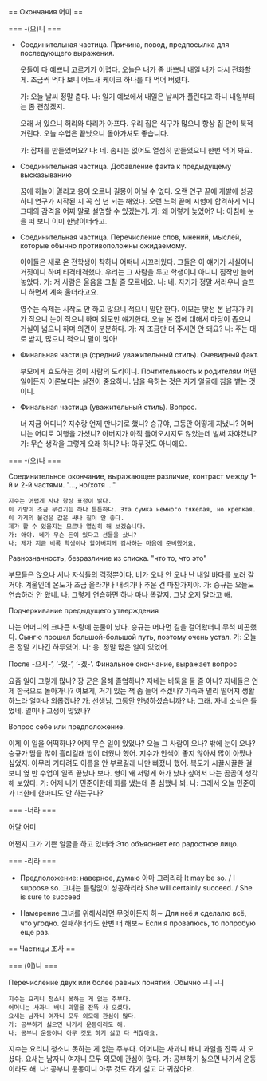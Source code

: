== Окончания 어미 ==

=== -(으)니 ===

* Соединительная частица. Причина, повод, предпосылка для последующего выражения.

   옷들이 다 예쁘니 고르기가 어렵다.
   오늘은 내가 좀 바쁘니 내일 내가 다시 전화할게.
   조금씩 먹다 보니 어느새 케이크 하나를 다 먹어 버렸다.

   가: 오늘 날씨 정말 춥다.
   나: 일기 예보에서 내일은 날씨가 풀린다고 하니 내일부터는 좀 괜찮겠지. 

  오래 서 있으니 허리와 다리가 아프다.
  우리 집은 식구가 많으니 항상 집 안이 북적거린다.
  오늘 수업은 끝났으니 돌아가셔도 좋습니다.

  가: 잡채를 만들었어요?
  나: 네. 솜씨는 없어도 열심히 만들었으니 한번 먹어 봐요.

* Соединительная частица. Добавление факта к предыдущему высказыванию

   꿈에 하늘이 열리고 용이 오르니 길몽이 아닐 수 없다.
   오랜 연구 끝에 개발에 성공하니 연구가 시작된 지 꼭 십 년 되는 해였다.
   오랜 노력 끝에 시험에 합격하게 되니 그때의 감격을 어찌 말로 설명할 수 있겠는가.
   가: 왜 이렇게 늦었어?
   나: 아침에 눈을 떠 보니 이미 한낮이더라고.

* Соединительная частица. Перечисление слов, мнений, мыслей, которые обычно противоположны ожидаемому.

  아이들은 새로 온 전학생이 착하니 어떠니 시끄러웠다.
  그들은 이 얘기가 사실이니 거짓이니 하며 티격태격했다.
  우리는 그 사람을 두고 학생이니 아니니 짐작만 늘어놓았다.
  가: 저 사람은 울음을 그칠 줄 모르네요.
  나: 네. 자기가 정말 서러우니 슬프니 하면서 계속 울더라고요.

  영수는 숙제는 시작도 안 하고 많으니 적으니 말만 한다.
  이모는 맞선 본 남자가 키가 작으니 눈이 작으니 하며 외모만 얘기한다.
  오늘 본 집에 대해서 마당이 좁으니 거실이 넓으니 하며 의견이 분분하다.
  가: 저 조금만 더 주시면 안 돼요?
  나: 주는 대로 받지, 많으니 적으니 말이 많아!

* Финальная частица (средний уважительный стиль). Очевидный факт.

    부모에게 효도하는 것이 사람의 도리이니. Почтительность к родителям 
    어떤 일이든지 이론보다는 실전이 중요하니.
    남을 욕하는 것은 자기 얼굴에 침을 뱉는 것이니.

* Финальная частица (уважительный стиль). Вопрос.

   너 지금 어디니?
   지수랑 언제 만나기로 했니?
   승규야, 그동안 어떻게 지냈니?
   어머니는 어디로 여행을 가셨니?
   아버지가 아직 들어오시지도 않았는데 벌써 자야겠니?
   가: 무슨 생각을 그렇게 오래 하니?
   나: 아무것도 아니에요.

=== -(으)나 ===

Соединительное окончание, выражающее различие, контраст между 1-й и 2-й частями. "..., но/хотя ..."

    지수는 어렵게 사나 항상 표정이 밝다.
    이 가방이 조금 무겁기는 하나 튼튼하다. Эта сумка немного тяжелая, но крепкая.
    이 가게의 물건은 값은 싸나 질이 안 좋다.
    제가 할 수 있을지는 모르나 열심히 해 보겠습니다.
    가: 애야. 네가 무슨 돈이 있다고 선물을 샀니?
    나: 제가 지금 비록 학생이나 할아버지께 감사하는 마음에 준비했어요.

Равнозначность, безразличие из списка. "что то, что это"

   부모들은 앉으나 서나 자식들의 걱정뿐이다.
   비가 오나 안 오나 난 내일 바다를 보러 갈 거야.
   겨울인데 온도가 조금 올라가나 내려가나 추운 건 마찬가지야.
   가: 승규는 오늘도 연습하러 안 왔네.
   나: 그렇게 연습하면 하나 마나 똑같지. 그냥 오지 말라고 해.

Подчеркивание предыдущего утверждения

   나는 어머니의 크나큰 사랑에 눈물이 났다.
   승규는 머나먼 길을 걸어왔더니 무척 피곤했다. Сынгю прошел большой-большой путь, поэтому очень устал.
   가: 오늘은 정말 기나긴 하루였어.
   나: 응. 정말 많은 일이 있었어.

После -으시-’, ‘-었-’, ‘-겠-’. Финальное окончание, выражает вопрос 

  요즘 일이 그렇게 많나?
  장 군은 올해 졸업하나?
  자네는 바둑을 둘 줄 아나?
   자네들은 언제 한국으로 돌아가나?
  여보게, 거기 있는 책 좀 들어 주겠나?
  가족과 멀리 떨어져 생활하느라 얼마나 외롭겠나?
  가: 선생님, 그동안 안녕하셨습니까?
  나: 그래. 자네 소식은 들었네. 얼마나 고생이 많았나?

Вопрос себе или предположение.

   이제 이 일을 어떡하나?
   어제 무슨 일이 있었나?
   오늘 그 사람이 오나?
   밖에 눈이 오나?
   승규가 땀을 많이 흘리길래 방이 더웠나 했어.
   지수가 안색이 좋지 않아서 많이 아팠나 싶었지.
   아무리 기다려도 이름을 안 부르길래 나만 빠졌나 했어.
   복도가 시끌시끌한 걸 보니 옆 반 수업이 일찍 끝났나 보다.
   형이 왜 저렇게 화가 났나 싶어서 나는 곰곰이 생각해 보았다.
   가: 어제 내가 민준이한테 화를 냈는데 좀 심했나 봐.
   나: 그래서 오늘 민준이가 너한테 한마디도 안 하는구나?

=== -너라 ===

어말 어미

   어쩐지 그가 기쁜 얼굴을 하고 있너라 Это объясняет его радостное лицо.

=== -리라 ===

* Предположение: наверное, думаю
   아마 그러리라 It may be so. / I suppose so.
   그녀는 틀림없이 성공하리라 She will certainly succeed. / She is sure to succeed

* Намерение
   그녀를 위해서라면 무엇이든지 하∼ Для неё я сделалю всё, что угодно.
   실패하더라도 한번 더 해보∼ Если я провалюсь, то попробую еще раз.

== Частицы 조사 ==

=== (이)니 ===

Перечисление двух или более равных понятий. Обычно -니 -니

    지수는 요리니 청소니 못하는 게 없는 주부다.
    어머니는 사과니 배니 과일을 잔뜩 사 오셨다.
    요새는 남자니 여자니 모두 외모에 관심이 많다.
    가: 공부하기 싫으면 나가서 운동이라도 해.
    나: 공부니 운동이니 아무 것도 하기 싫고 다 귀찮아요.

   지수는 요리니 청소니 못하는 게 없는 주부다.
   어머니는 사과니 배니 과일을 잔뜩 사 오셨다.
   요새는 남자니 여자니 모두 외모에 관심이 많다.
   가: 공부하기 싫으면 나가서 운동이라도 해.
   나: 공부니 운동이니 아무 것도 하기 싫고 다 귀찮아요.
